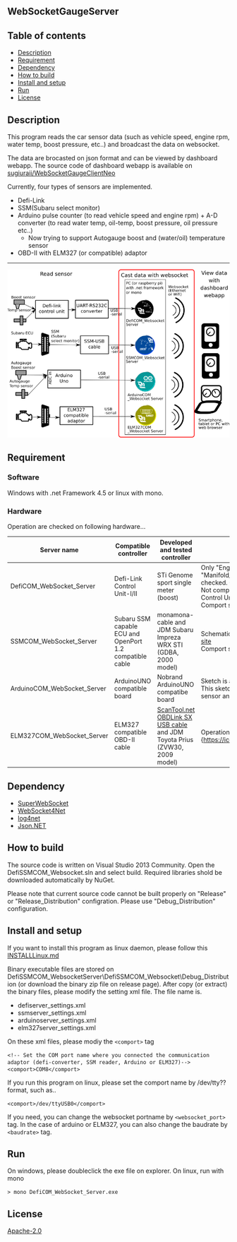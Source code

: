 WebSocketGaugeServer
---

## Table of contents
* [Description](#description)
* [Requirement](#requirement)
* [Dependency](#dependency)
* [How to build](#howToBuild)
* [Install and setup](#installAndSetup)
* [Run](#run)
* [License](#license)

## <a name="description">Description</a>
This program reads the car sensor data (such as vehicle speed, engine rpm, water temp, boost pressure, etc..) and broadcast the data on websocket.

The data are brocasted on json format and can be viewed by dashboard webapp.
The source code of dashboard webapp is available on [sugiuraii/WebSocketGaugeClientNeo](https://github.com/sugiuraii/WebSocketGaugeClientNeo)

Currently, four types of sensors are implemented.
* Defi-Link
* SSM(Subaru select monitor)
* Arduino pulse counter (to read vehicle speed and engine rpm) + A-D converter (to read water temp, oil-temp, boost pressure, oil pressure etc..)
	* Now trying to support Autogauge boost and (water/oil) temperature sensor
* OBD-II with ELM327 (or compatible) adaptor
---
![WebsocketDiagram](README.img/WebsocketServerDiagram.png)

## <a name="requirement">Requirement</a>
### Software
Windows with .net Framework 4.5 or linux with mono.
### Hardware
Operation are checked on following hardware...

| Server name | Compatible controller | Developed and tested controller | Remarks |
|--------|--------|--------|--------|
| DefiCOM_WebSocket_Server | Defi-Link Control Unit-I/II  | STi Genome sport single meter (boost) | Only "Engine_Speed (rpm)" and "Manifold_Absolute_Pressure(boost)" are checked. Other sensors are not checked .<br> Not compatible with Defi-Link ADVANCE Control Unit.<br> Comport simulator software is available [here](https://github.com/sugiuraii/DefiCOM_SSMCOM_Emulator)|
| SSMCOM_WebSocket_Server | Subaru SSM capable ECU and OpenPort 1.2 compatible cable | monamona-cable and JDM Subaru Impreza WRX STI (GDBA, 2000 model) | Schematics seems to be open on [this OSDN site](https://ja.osdn.net/projects/ecuexplorer/docman/)<br> Comport simulator software is available [here](https://github.com/sugiuraii/DefiCOM_SSMCOM_Emulator) |
| ArduinoCOM_WebSocket_Server | ArduinoUNO compatible board | Nobrand ArduinoUNO compatibe board | Sketch is available on [this site](https://github.com/sugiuraii/ArduinoPulseSensorGeneratorReader).<br> This sketch is tuned for Autogauge boost sensor and temperature sensor. |
| ELM327COM_WebSocket_Server | ELM327 compatible OBD-II cable | [ScanTool.net OBDLink SX USB cable](https://www.scantool.net/obdlink-sx/) and JDM Toyota Prius (ZVW30, 2009 model) | Operation is also tested on [OBDSim]{https://icculus.org/obdgpslogger/obdsim.html} |

## <a name="dependency">Dependency</a>
* [SuperWebSocket](https://github.com/kerryjiang/SuperWebSocket)
* [WebSocket4Net](https://github.com/kerryjiang/WebSocket4Net)
* [log4net](https://logging.apache.org/log4net/)
* [Json.NET](http://www.newtonsoft.com/json)

## <a name="howToBuild">How to build</a>
The source code is written on Visual Studio 2013 Community. Open the DefiSSMCOM_Websocket.sln and select build. Required libraries shold be downloaded automatically by NuGet.

Please note that current source code cannot be built properly on "Release" or "Release_Distribution" configration. Please use "Debug_Distribution" configuration.

## <a name="installAndSetup">Install and setup</a>

If you want to install this program as linux daemon, please follow this [INSTALLLinux.md](INSTALLLinux.md)

Binary executable files are stored on DefiSSMCOM_WebsocketServer\DefiSSMCOM_Websocket\Debug_Distribution (or download the binary zip file on release page).
After copy (or extract) the binary files, please modify the setting xml file. The file name is.
* defiserver_settings.xml
* ssmserver_settings.xml
* arduinoserver_settings.xml
* elm327server_settings.xml

On these xml files, please modiy the `<comport>` tag

```
<!-- Set the COM port name where you connected the communication adaptor (defi-converter, SSM reader, Arduino or ELM327)-->
<comport>COM8</comport>
```
If you run this program on linux, please set the comport name by /dev/tty?? format, such as..
```
<comport>/dev/ttyUSB0</comport>
```

If you need, you can change the websocket portname by `<websocket_port>` tag. In the case of arduino or ELM327, you can also change the baudrate by `<baudrate>` tag.

## <a name="run">Run</a>
On windows, please doubleclick the exe file on explorer. On linux, run with mono
```
> mono DefiCOM_WebSocket_Server.exe
```

## <a name="license">License</a>
[Apache-2.0](https://github.com/sugiuraii/DefiSSMCOM_WebsocketServer/blob/master/LICENSE)

